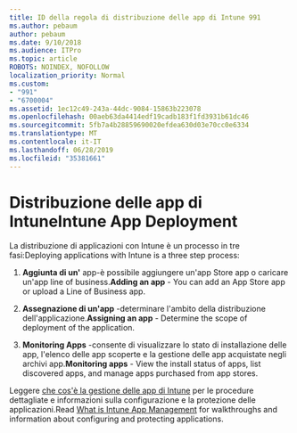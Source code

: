```yaml
---
title: ID della regola di distribuzione delle app di Intune 991
ms.author: pebaum
author: pebaum
ms.date: 9/10/2018
ms.audience: ITPro
ms.topic: article
ROBOTS: NOINDEX, NOFOLLOW
localization_priority: Normal
ms.custom:
- "991"
- "6700004"
ms.assetid: 1ec12c49-243a-44dc-9084-15863b223078
ms.openlocfilehash: 00aeb63da4414edf19cadb183f1fd3931b61dc46
ms.sourcegitcommit: 5fb7a4b28859690020efdea630d03e70cc0e6334
ms.translationtype: MT
ms.contentlocale: it-IT
ms.lasthandoff: 06/28/2019
ms.locfileid: "35381661"
---
```

# <a name="intune-app-deployment"></a><span data-ttu-id="26bd2-102">Distribuzione delle app di Intune</span><span class="sxs-lookup"><span data-stu-id="26bd2-102">Intune App Deployment</span></span>

<span data-ttu-id="26bd2-103">La distribuzione di applicazioni con Intune è un processo in tre fasi:</span><span class="sxs-lookup"><span data-stu-id="26bd2-103">Deploying applications with Intune is a three step process:</span></span>
  
1. <span data-ttu-id="26bd2-104">**Aggiunta di un'** app-è possibile aggiungere un'app Store app o caricare un'app line of business.</span><span class="sxs-lookup"><span data-stu-id="26bd2-104">**Adding an app** - You can add an App Store app or upload a Line of Business app.</span></span>

2. <span data-ttu-id="26bd2-105">**Assegnazione di un'app** -determinare l'ambito della distribuzione dell'applicazione.</span><span class="sxs-lookup"><span data-stu-id="26bd2-105">**Assigning an app** - Determine the scope of deployment of the application.</span></span>

3. <span data-ttu-id="26bd2-106">**Monitoring Apps** -consente di visualizzare lo stato di installazione delle app, l'elenco delle app scoperte e la gestione delle app acquistate negli archivi app.</span><span class="sxs-lookup"><span data-stu-id="26bd2-106">**Monitoring apps** - View the install status of apps, list discovered apps, and manage apps purchased from app stores.</span></span>

<span data-ttu-id="26bd2-107">Leggere [che cos'è la gestione delle app di Intune](https://docs.microsoft.com/intune/app-management) per le procedure dettagliate e informazioni sulla configurazione e la protezione delle applicazioni.</span><span class="sxs-lookup"><span data-stu-id="26bd2-107">Read [What is Intune App Management](https://docs.microsoft.com/intune/app-management) for walkthroughs and information about configuring and protecting applications.</span></span>
  